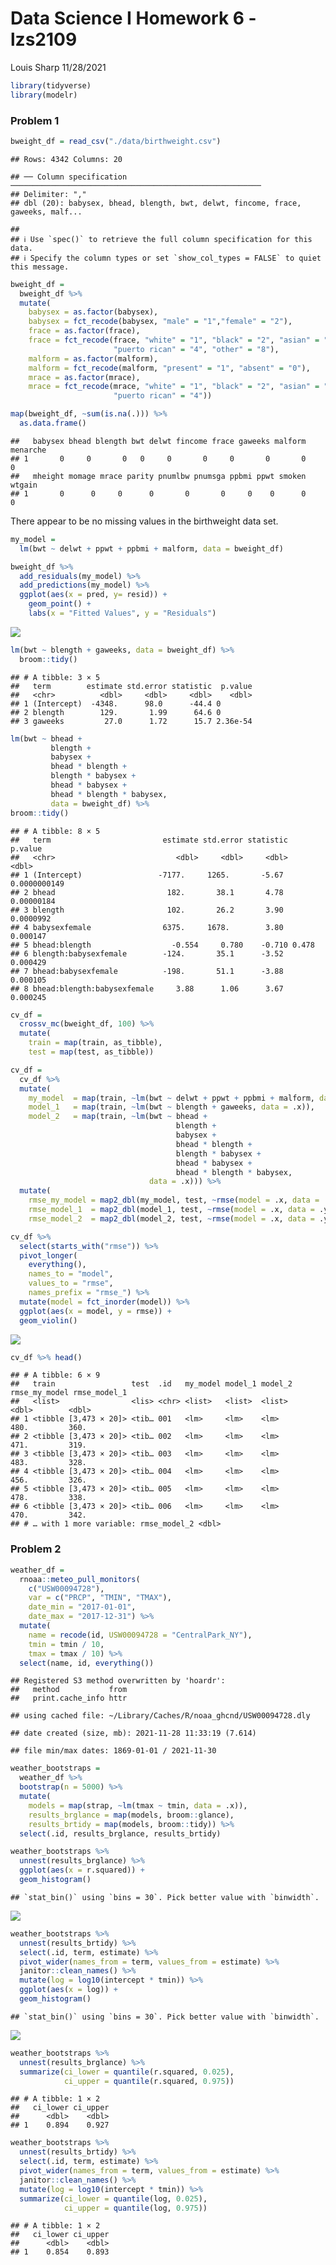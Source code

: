 Data Science I Homework 6 - lzs2109
================
Louis Sharp
11/28/2021

``` r
library(tidyverse)
library(modelr)
```

### Problem 1

``` r
bweight_df = read_csv("./data/birthweight.csv")
```

    ## Rows: 4342 Columns: 20

    ## ── Column specification ────────────────────────────────────────────────────────
    ## Delimiter: ","
    ## dbl (20): babysex, bhead, blength, bwt, delwt, fincome, frace, gaweeks, malf...

    ## 
    ## ℹ Use `spec()` to retrieve the full column specification for this data.
    ## ℹ Specify the column types or set `show_col_types = FALSE` to quiet this message.

``` r
bweight_df = 
  bweight_df %>% 
  mutate(
    babysex = as.factor(babysex),
    babysex = fct_recode(babysex, "male" = "1","female" = "2"),
    frace = as.factor(frace),
    frace = fct_recode(frace, "white" = "1", "black" = "2", "asian" = "3", 
                       "puerto rican" = "4", "other" = "8"),
    malform = as.factor(malform),
    malform = fct_recode(malform, "present" = "1", "absent" = "0"),
    mrace = as.factor(mrace),
    mrace = fct_recode(mrace, "white" = "1", "black" = "2", "asian" = "3", 
                       "puerto rican" = "4"))
```

``` r
map(bweight_df, ~sum(is.na(.))) %>% 
  as.data.frame() 
```

    ##   babysex bhead blength bwt delwt fincome frace gaweeks malform menarche
    ## 1       0     0       0   0     0       0     0       0       0        0
    ##   mheight momage mrace parity pnumlbw pnumsga ppbmi ppwt smoken wtgain
    ## 1       0      0     0      0       0       0     0    0      0      0

There appear to be no missing values in the birthweight data set.

``` r
my_model = 
  lm(bwt ~ delwt + ppwt + ppbmi + malform, data = bweight_df)

bweight_df %>% 
  add_residuals(my_model) %>% 
  add_predictions(my_model) %>%
  ggplot(aes(x = pred, y= resid)) + 
    geom_point() + 
    labs(x = "Fitted Values", y = "Residuals")
```

![](p8105_hw6_lzs2109_files/figure-gfm/unnamed-chunk-4-1.png)<!-- -->

``` r
lm(bwt ~ blength + gaweeks, data = bweight_df) %>% 
  broom::tidy()
```

    ## # A tibble: 3 × 5
    ##   term        estimate std.error statistic  p.value
    ##   <chr>          <dbl>     <dbl>     <dbl>    <dbl>
    ## 1 (Intercept)  -4348.      98.0      -44.4 0       
    ## 2 blength        129.       1.99      64.6 0       
    ## 3 gaweeks         27.0      1.72      15.7 2.36e-54

``` r
lm(bwt ~ bhead + 
         blength + 
         babysex + 
         bhead * blength + 
         blength * babysex + 
         bhead * babysex + 
         bhead * blength * babysex, 
         data = bweight_df) %>% 
broom::tidy()
```

    ## # A tibble: 8 × 5
    ##   term                         estimate std.error statistic      p.value
    ##   <chr>                           <dbl>     <dbl>     <dbl>        <dbl>
    ## 1 (Intercept)                 -7177.     1265.       -5.67  0.0000000149
    ## 2 bhead                         182.       38.1       4.78  0.00000184  
    ## 3 blength                       102.       26.2       3.90  0.0000992   
    ## 4 babysexfemale                6375.     1678.        3.80  0.000147    
    ## 5 bhead:blength                  -0.554     0.780    -0.710 0.478       
    ## 6 blength:babysexfemale        -124.       35.1      -3.52  0.000429    
    ## 7 bhead:babysexfemale          -198.       51.1      -3.88  0.000105    
    ## 8 bhead:blength:babysexfemale     3.88      1.06      3.67  0.000245

``` r
cv_df = 
  crossv_mc(bweight_df, 100) %>% 
  mutate(
    train = map(train, as_tibble),
    test = map(test, as_tibble))

cv_df = 
  cv_df %>% 
  mutate(
    my_model  = map(train, ~lm(bwt ~ delwt + ppwt + ppbmi + malform, data = .x)),
    model_1   = map(train, ~lm(bwt ~ blength + gaweeks, data = .x)),
    model_2   = map(train, ~lm(bwt ~ bhead + 
                                     blength + 
                                     babysex + 
                                     bhead * blength + 
                                     blength * babysex + 
                                     bhead * babysex + 
                                     bhead * blength * babysex,
                               data = .x))) %>% 
  mutate(
    rmse_my_model = map2_dbl(my_model, test, ~rmse(model = .x, data = .y)),
    rmse_model_1  = map2_dbl(model_1, test, ~rmse(model = .x, data = .y)),
    rmse_model_2  = map2_dbl(model_2, test, ~rmse(model = .x, data = .y)))

cv_df %>% 
  select(starts_with("rmse")) %>% 
  pivot_longer(
    everything(),
    names_to = "model", 
    values_to = "rmse",
    names_prefix = "rmse_") %>% 
  mutate(model = fct_inorder(model)) %>% 
  ggplot(aes(x = model, y = rmse)) + 
  geom_violin()
```

![](p8105_hw6_lzs2109_files/figure-gfm/unnamed-chunk-6-1.png)<!-- -->

``` r
cv_df %>% head()
```

    ## # A tibble: 6 × 9
    ##   train                 test  .id   my_model model_1 model_2 rmse_my_model rmse_model_1
    ##   <list>                <lis> <chr> <list>   <list>  <list>          <dbl>        <dbl>
    ## 1 <tibble [3,473 × 20]> <tib… 001   <lm>     <lm>    <lm>             480.         360.
    ## 2 <tibble [3,473 × 20]> <tib… 002   <lm>     <lm>    <lm>             471.         319.
    ## 3 <tibble [3,473 × 20]> <tib… 003   <lm>     <lm>    <lm>             483.         328.
    ## 4 <tibble [3,473 × 20]> <tib… 004   <lm>     <lm>    <lm>             456.         326.
    ## 5 <tibble [3,473 × 20]> <tib… 005   <lm>     <lm>    <lm>             478.         338.
    ## 6 <tibble [3,473 × 20]> <tib… 006   <lm>     <lm>    <lm>             470.         342.
    ## # … with 1 more variable: rmse_model_2 <dbl>

### Problem 2

``` r
weather_df = 
  rnoaa::meteo_pull_monitors(
    c("USW00094728"),
    var = c("PRCP", "TMIN", "TMAX"), 
    date_min = "2017-01-01",
    date_max = "2017-12-31") %>%
  mutate(
    name = recode(id, USW00094728 = "CentralPark_NY"),
    tmin = tmin / 10,
    tmax = tmax / 10) %>%
  select(name, id, everything())
```

    ## Registered S3 method overwritten by 'hoardr':
    ##   method           from
    ##   print.cache_info httr

    ## using cached file: ~/Library/Caches/R/noaa_ghcnd/USW00094728.dly

    ## date created (size, mb): 2021-11-28 11:33:19 (7.614)

    ## file min/max dates: 1869-01-01 / 2021-11-30

``` r
weather_bootstraps = 
  weather_df %>% 
  bootstrap(n = 5000) %>% 
  mutate(
    models = map(strap, ~lm(tmax ~ tmin, data = .x)),
    results_brglance = map(models, broom::glance),
    results_brtidy = map(models, broom::tidy)) %>% 
  select(.id, results_brglance, results_brtidy)

weather_bootstraps %>% 
  unnest(results_brglance) %>% 
  ggplot(aes(x = r.squared)) +
  geom_histogram()
```

    ## `stat_bin()` using `bins = 30`. Pick better value with `binwidth`.

![](p8105_hw6_lzs2109_files/figure-gfm/unnamed-chunk-8-1.png)<!-- -->

``` r
weather_bootstraps %>% 
  unnest(results_brtidy) %>% 
  select(.id, term, estimate) %>% 
  pivot_wider(names_from = term, values_from = estimate) %>% 
  janitor::clean_names() %>% 
  mutate(log = log10(intercept * tmin)) %>% 
  ggplot(aes(x = log)) +
  geom_histogram()
```

    ## `stat_bin()` using `bins = 30`. Pick better value with `binwidth`.

![](p8105_hw6_lzs2109_files/figure-gfm/unnamed-chunk-8-2.png)<!-- -->

``` r
weather_bootstraps %>% 
  unnest(results_brglance) %>% 
  summarize(ci_lower = quantile(r.squared, 0.025), 
            ci_upper = quantile(r.squared, 0.975))
```

    ## # A tibble: 1 × 2
    ##   ci_lower ci_upper
    ##      <dbl>    <dbl>
    ## 1    0.894    0.927

``` r
weather_bootstraps %>% 
  unnest(results_brtidy) %>% 
  select(.id, term, estimate) %>% 
  pivot_wider(names_from = term, values_from = estimate) %>% 
  janitor::clean_names() %>% 
  mutate(log = log10(intercept * tmin)) %>% 
  summarize(ci_lower = quantile(log, 0.025), 
            ci_upper = quantile(log, 0.975))
```

    ## # A tibble: 1 × 2
    ##   ci_lower ci_upper
    ##      <dbl>    <dbl>
    ## 1    0.854    0.893
